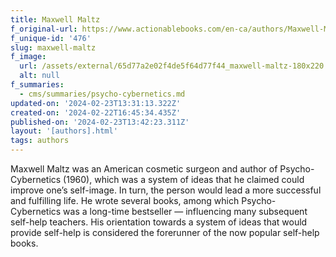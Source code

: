 ```yaml
---
title: Maxwell Maltz
f_original-url: https://www.actionablebooks.com/en-ca/authors/Maxwell-Maltz/
f_unique-id: '476'
slug: maxwell-maltz
f_image:
  url: /assets/external/65d77a2e02f4de5f64d77f44_maxwell-maltz-180x220.jpeg
  alt: null
f_summaries:
  - cms/summaries/psycho-cybernetics.md
updated-on: '2024-02-23T13:31:13.322Z'
created-on: '2024-02-22T16:45:34.435Z'
published-on: '2024-02-23T13:42:23.311Z'
layout: '[authors].html'
tags: authors
---
```


Maxwell Maltz was an American cosmetic surgeon and author of Psycho-Cybernetics (1960), which was a system of ideas that he claimed could improve one’s self-image. In turn, the person would lead a more successful and fulfilling life. He wrote several books, among which Psycho-Cybernetics was a long-time bestseller — influencing many subsequent self-help teachers. His orientation towards a system of ideas that would provide self-help is considered the forerunner of the now popular self-help books.
